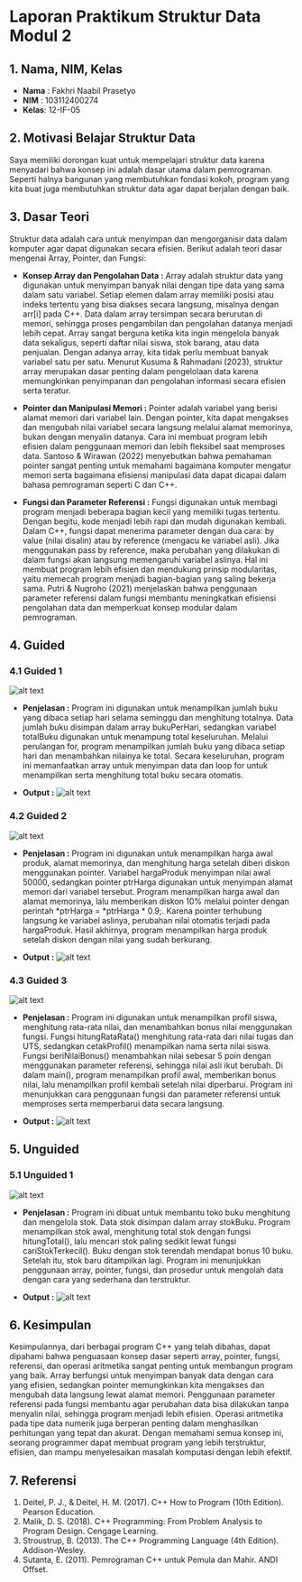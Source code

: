 # Laporan Praktikum Struktur Data Modul 2

## 1. Nama, NIM, Kelas
- **Nama** : Fakhri Naabil Prasetyo
- **NIM**  : 103112400274
- **Kelas**: 12-IF-05

## 2. Motivasi Belajar Struktur Data
Saya memiliki dorongan kuat untuk mempelajari struktur data karena menyadari bahwa konsep ini adalah dasar utama dalam pemrograman. Seperti halnya bangunan yang membutuhkan fondasi kokoh, program yang kita buat juga membutuhkan struktur data agar dapat berjalan dengan baik.

## 3. Dasar Teori
Struktur data adalah cara untuk menyimpan dan mengorganisir data dalam komputer agar dapat digunakan secara efisien. Berikut adalah teori dasar mengenai Array, Pointer, dan Fungsi:
- **Konsep Array dan Pengolahan Data  :** 
Array adalah struktur data yang digunakan untuk menyimpan banyak nilai dengan tipe data yang sama dalam satu variabel. Setiap elemen dalam array memiliki posisi atau indeks tertentu yang bisa diakses secara langsung, misalnya dengan arr[i] pada C++. Data dalam array tersimpan secara berurutan di memori, sehingga proses pengambilan dan pengolahan datanya menjadi lebih cepat. Array sangat berguna ketika kita ingin mengelola banyak data sekaligus, seperti daftar nilai siswa, stok barang, atau data penjualan. Dengan adanya array, kita tidak perlu membuat banyak variabel satu per satu.
Menurut Kusuma & Rahmadani (2023), struktur array merupakan dasar penting dalam pengelolaan data karena memungkinkan penyimpanan dan pengolahan informasi secara efisien serta teratur.

- **Pointer dan Manipulasi Memori  :**
Pointer adalah variabel yang berisi alamat memori dari variabel lain. Dengan pointer, kita dapat mengakses dan mengubah nilai variabel secara langsung melalui alamat memorinya, bukan dengan menyalin datanya. Cara ini membuat program lebih efisien dalam penggunaan memori dan lebih fleksibel saat memproses data. Santoso & Wirawan (2022) menyebutkan bahwa pemahaman pointer sangat penting untuk memahami bagaimana komputer mengatur memori serta bagaimana efisiensi manipulasi data dapat dicapai dalam bahasa pemrograman seperti C dan C++.

- **Fungsi dan Parameter Referensi  :**
Fungsi digunakan untuk membagi program menjadi beberapa bagian kecil yang memiliki tugas tertentu. Dengan begitu, kode menjadi lebih rapi dan mudah digunakan kembali. Dalam C++, fungsi dapat menerima parameter dengan dua cara: by value (nilai disalin) atau by reference (mengacu ke variabel asli). Jika menggunakan pass by reference, maka perubahan yang dilakukan di dalam fungsi akan langsung memengaruhi variabel aslinya. Hal ini membuat program lebih efisien dan mendukung prinsip modularitas, yaitu memecah program menjadi bagian-bagian yang saling bekerja sama.
Putri & Nugroho (2021) menjelaskan bahwa penggunaan parameter referensi dalam fungsi membantu meningkatkan efisiensi pengolahan data dan memperkuat konsep modular dalam pemrograman.


## 4. Guided
### 4.1 Guided 1
![alt text](Screenshot/Guided1.png)

- **Penjelasan  :**
 Program ini digunakan untuk menampilkan jumlah buku yang dibaca setiap hari selama seminggu dan menghitung totalnya. Data jumlah buku disimpan dalam array bukuPerHari, sedangkan variabel totalBuku digunakan untuk menampung total keseluruhan. Melalui perulangan for, program menampilkan jumlah buku yang dibaca setiap hari dan menambahkan nilainya ke total. Secara keseluruhan, program ini memanfaatkan array untuk menyimpan data dan loop for untuk menampilkan serta menghitung total buku secara otomatis.

- **Output  :**
![alt text](Screenshot/Output-Guided1.png)

### 4.2 Guided 2
![alt text](Screenshot/Guided2.png)

- **Penjelasan  :**
 Program ini digunakan untuk menampilkan harga awal produk, alamat memorinya, dan menghitung harga setelah diberi diskon menggunakan pointer. Variabel hargaProduk menyimpan nilai awal 50000, sedangkan pointer ptrHarga digunakan untuk menyimpan alamat memori dari variabel tersebut. Program menampilkan harga awal dan alamat memorinya, lalu memberikan diskon 10% melalui pointer dengan perintah *ptrHarga = *ptrHarga * 0.9;. Karena pointer terhubung langsung ke variabel aslinya, perubahan nilai otomatis terjadi pada hargaProduk. Hasil akhirnya, program menampilkan harga produk setelah diskon dengan nilai yang sudah berkurang.

- **Output  :**
![alt text](Screenshot/Output-Guided2.png)

### 4.3 Guided 3
![alt text](Screenshot/Guided3.png)

- **Penjelasan  :**
 Program ini digunakan untuk menampilkan profil siswa, menghitung rata-rata nilai, dan menambahkan bonus nilai menggunakan fungsi. Fungsi hitungRataRata() menghitung rata-rata dari nilai tugas dan UTS, sedangkan cetakProfil() menampilkan nama serta nilai siswa. Fungsi beriNilaiBonus() menambahkan nilai sebesar 5 poin dengan menggunakan parameter referensi, sehingga nilai asli ikut berubah. Di dalam main(), program menampilkan profil awal, memberikan bonus nilai, lalu menampilkan profil kembali setelah nilai diperbarui. Program ini menunjukkan cara penggunaan fungsi dan parameter referensi untuk memproses serta memperbarui data secara langsung.

- **Output  :**
![alt text](Screenshot/Output-Guided3.png)

## 5. Unguided
### 5.1 Unguided 1
![alt text](Screenshot/Unguided1.png)

- **Penjelasan  :**
 Program ini dibuat untuk membantu toko buku menghitung dan mengelola stok. Data stok disimpan dalam array stokBuku. Program menampilkan stok awal, menghitung total stok dengan fungsi hitungTotal(), lalu mencari stok paling sedikit lewat fungsi cariStokTerkecil(). Buku dengan stok terendah mendapat bonus 10 buku. Setelah itu, stok baru ditampilkan lagi. Program ini menunjukkan penggunaan array, pointer, fungsi, dan prosedur untuk mengolah data dengan cara yang sederhana dan terstruktur.

- **Output  :**
![alt text](Screenshot/Output-Unguided1.png)


## 6. Kesimpulan
Kesimpulannya, dari berbagai program C++ yang telah dibahas, dapat dipahami bahwa penguasaan konsep dasar seperti array, pointer, fungsi, referensi, dan operasi aritmetika sangat penting untuk membangun program yang baik. Array berfungsi untuk menyimpan banyak data dengan cara yang efisien, sedangkan pointer memungkinkan kita mengakses dan mengubah data langsung lewat alamat memori. Penggunaan parameter referensi pada fungsi membantu agar perubahan data bisa dilakukan tanpa menyalin nilai, sehingga program menjadi lebih efisien. Operasi aritmetika pada tipe data numerik juga berperan penting dalam menghasilkan perhitungan yang tepat dan akurat. Dengan memahami semua konsep ini, seorang programmer dapat membuat program yang lebih terstruktur, efisien, dan mampu menyelesaikan masalah komputasi dengan lebih efektif.

## 7. Referensi
1. Deitel, P. J., & Deitel, H. M. (2017). C++ How to Program (10th Edition). Pearson Education.
2. Malik, D. S. (2018). C++ Programming: From Problem Analysis to Program Design. Cengage Learning.
3. Stroustrup, B. (2013). The C++ Programming Language (4th Edition). Addison-Wesley.
4. Sutanta, E. (2011). Pemrograman C++ untuk Pemula dan Mahir. ANDI Offset.